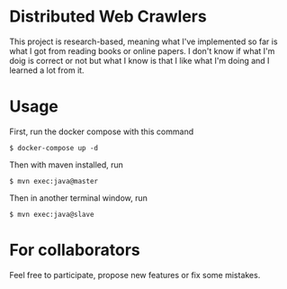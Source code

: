 # Distributed Web Crawlers 
This project is research-based, meaning what I've implemented so far is what I got from reading books or online papers. I don't know if what I'm doig is correct or not but what I know is that I like what I'm doing and I learned a lot from it.

# Usage
First, run the docker compose with this command
```
$ docker-compose up -d
```
Then with maven installed, run
```
$ mvn exec:java@master
```
Then in another terminal window, run
```
$ mvn exec:java@slave
```

# For collaborators
Feel free to participate, propose new features or fix some mistakes.
